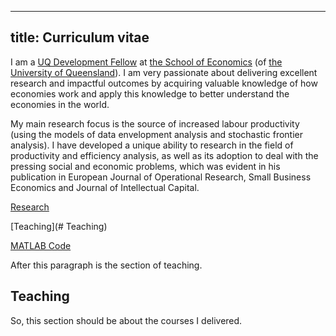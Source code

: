 
---
title: Curriculum vitae
---

I am a [UQ Development Fellow](https://economics.uq.edu.au/profile/6228/kai-du) at [the School of Economics](https://economics.uq.edu.au) (of [the University of Queensland](https://www.uq.edu.au/)). I am very passionate about delivering excellent research and impactful outcomes by acquiring valuable knowledge of how economies work and apply this knowledge to better understand the economies in the world.

My main research focus is the source of increased labour productivity (using the models of data envelopment analysis and stochastic frontier analysis). I have developed a unique ability to research in the field of productivity and efficiency analysis, as well as its adoption to deal with the pressing social and economic problems, which was evident in his publication in European Journal of Operational Research, Small Business Economics and Journal of Intellectual Capital.

[//]: <[Teaching](docs/test_Teaching.html)>

[Research](docs/test_Research.html)

[Teaching](# Teaching)

[MATLAB Code](docs/matlab_code/matlab_code.html)


After this paragraph is the section of teaching. 

## Teaching

So, this section should be about the courses I delivered. 